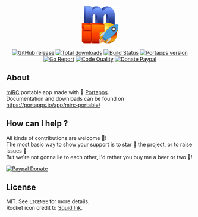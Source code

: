 <p align="center"><a href="https://portapps.io/app/mirc-portable/" target="_blank"><img width="100" src="https://github.com/portapps/mirc-portable/blob/master/res/papp.png"></a></p>

<p align="center">
  <a href="https://portapps.io/app/mirc-portable/#download"><img src="https://img.shields.io/github/release/portapps/mirc-portable.svg?style=flat-square" alt="GitHub release"></a>
  <a href="https://portapps.io/app/mirc-portable/#download"><img src="https://img.shields.io/github/downloads/portapps/mirc-portable/total.svg?style=flat-square" alt="Total downloads"></a>
  <a href="https://travis-ci.com/portapps/mirc-portable"><img src="https://img.shields.io/travis/com/portapps/mirc-portable/master.svg?style=flat-square" alt="Build Status"></a>
  <a href="https://github.com/portapps/portapps"><img src="https://img.shields.io/badge/portapps-1.22.2-479fdb.svg?style=flat-square" alt="Portapps version"></a>
  <a href="https://goreportcard.com/report/github.com/portapps/mirc-portable"><img src="https://goreportcard.com/badge/github.com/portapps/mirc-portable?style=flat-square" alt="Go Report"></a>
  <a href="https://www.codacy.com/app/portapps/mirc-portable"><img src="https://img.shields.io/codacy/grade/122fbb671e054c21807a783c2a6537ec.svg?style=flat-square" alt="Code Quality"></a>
  <a href="https://www.paypal.com/cgi-bin/webscr?cmd=_s-xclick&hosted_button_id=WQD7AQGPDEPSG"><img src="https://img.shields.io/badge/donate-paypal-7057ff.svg?style=flat-square" alt="Donate Paypal"></a>
</p>

## About

[mIRC](https://www.mirc.com) portable app made with 🚀 [Portapps](https://portapps.io).<br />
Documentation and downloads can be found on https://portapps.io/app/mirc-portable/

## How can I help ?

All kinds of contributions are welcome :raised_hands:!<br />
The most basic way to show your support is to star :star2: the project, or to raise issues :speech_balloon:<br />
But we're not gonna lie to each other, I'd rather you buy me a beer or two :beers:!

[![Paypal Donate](https://portapps.io/img/paypal-donate.png)](https://www.paypal.com/cgi-bin/webscr?cmd=_s-xclick&hosted_button_id=WQD7AQGPDEPSG)

## License

MIT. See `LICENSE` for more details.<br />
Rocket icon credit to [Squid Ink](http://thesquid.ink).
